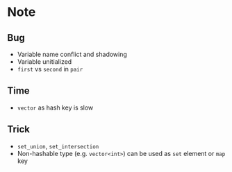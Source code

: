 # Note
## Bug
* Variable name conflict and shadowing
* Variable unitialized
* `first` vs `second` in `pair`
## Time
* `vector` as hash key is slow
## Trick
* `set_union`, `set_intersection`
* Non-hashable type (e.g. `vector<int>`) can be used as `set` element or `map` key

